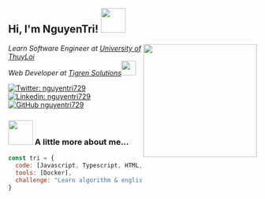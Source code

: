 <h2> Hi, I'm NguyenTri! <img src="https://media.giphy.com/media/mGcNjsfWAjY5AEZNw6/giphy.gif" width="50"></h2>
<img align='right' src="https://thumbs.gfycat.com/UnequaledVictoriousCorydorascatfish-max-1mb.gif" width="230">
<p><em>Learn Software Engineer at <a href="http://www.tlu.edu.vn">University of ThuyLoi</a></br>Web Developer at <a href="https://www.tigren.com">Tigren Solutions</a><img src="https://media.giphy.com/media/WUlplcMpOCEmTGBtBW/giphy.gif" width="30"> 
</em></p>

[![Twitter: nguyentri729](https://img.shields.io/twitter/follow/nguyentri729?style=social)](https://twitter.com/nguyentri729)
[![Linkedin: nguyentri729](https://img.shields.io/badge/-nguyentri729-blue?style=flat-square&logo=Linkedin&logoColor=white&link=https://www.linkedin.com/in/nguyentri729/)](https://www.linkedin.com/in/nguyentri729/)
[![GitHub nguyentri729](https://img.shields.io/github/followers/nguyentri729?label=follow&style=social)](https://github.com/nguyentri729)


### <img src="https://media.giphy.com/media/VgCDAzcKvsR6OM0uWg/giphy.gif" width="50"> A little more about me...  

```javascript
const tri = {
  code: [Javascript, Typescript, HTML, CSS, Python, PHP],
  tools: [Docker],
  challenge: "Learn algorithm & english"
}
```
